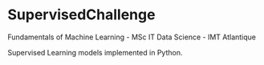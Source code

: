 # SupervisedChallenge
Fundamentals of Machine Learning - MSc IT Data Science - IMT Atlantique

Supervised Learning models implemented in Python.
